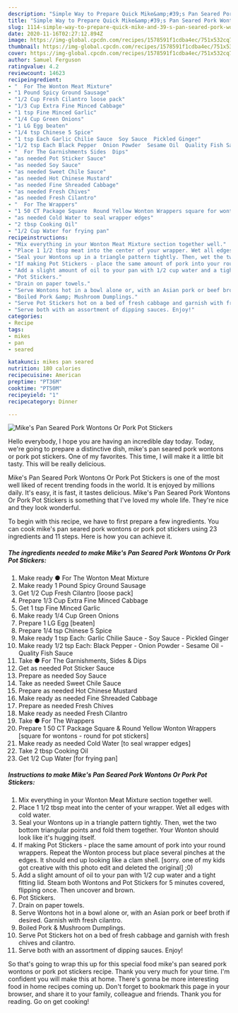 ```yaml
---
description: "Simple Way to Prepare Quick Mike&amp;#39;s Pan Seared Pork Wontons Or Pork Pot Stickers"
title: "Simple Way to Prepare Quick Mike&amp;#39;s Pan Seared Pork Wontons Or Pork Pot Stickers"
slug: 1114-simple-way-to-prepare-quick-mike-and-39-s-pan-seared-pork-wontons-or-pork-pot-stickers
date: 2020-11-16T02:27:12.894Z
image: https://img-global.cpcdn.com/recipes/1578591f1cdba4ec/751x532cq70/mikes-pan-seared-pork-wontons-or-pork-pot-stickers-recipe-main-photo.jpg
thumbnail: https://img-global.cpcdn.com/recipes/1578591f1cdba4ec/751x532cq70/mikes-pan-seared-pork-wontons-or-pork-pot-stickers-recipe-main-photo.jpg
cover: https://img-global.cpcdn.com/recipes/1578591f1cdba4ec/751x532cq70/mikes-pan-seared-pork-wontons-or-pork-pot-stickers-recipe-main-photo.jpg
author: Samuel Ferguson
ratingvalue: 4.2
reviewcount: 14623
recipeingredient:
- "  For The Wonton Meat Mixture"
- "1 Pound Spicy Ground Sausage"
- "1/2 Cup Fresh Cilantro loose pack"
- "1/3 Cup Extra Fine Minced Cabbage"
- "1 tsp Fine Minced Garlic"
- "1/4 Cup Green Onions"
- "1 LG Egg beaten"
- "1/4 tsp Chinese 5 Spice"
- "1 tsp Each Garlic Chilie Sauce  Soy Sauce  Pickled Ginger"
- "1/2 tsp Each Black Pepper  Onion Powder  Sesame Oil  Quality Fish Sauce"
- "  For The Garnishments Sides  Dips"
- "as needed Pot Sticker Sauce"
- "as needed Soy Sauce"
- "as needed Sweet Chile Sauce"
- "as needed Hot Chinese Mustard"
- "as needed Fine Shreaded Cabbage"
- "as needed Fresh Chives"
- "as needed Fresh Cilantro"
- "  For The Wrappers"
- "1 50 CT Package Square  Round Yellow Wonton Wrappers square for wontons  round for pot stickers"
- "as needed Cold Water to seal wrapper edges"
- "2 tbsp Cooking Oil"
- "1/2 Cup Water for frying pan"
recipeinstructions:
- "Mix everything in your Wonton Meat Mixture section together well."
- "Place 1 1/2 tbsp meat into the center of your wrapper. Wet all edges with cold water."
- "Seal your Wontons up in a triangle pattern tightly. Then, wet the two bottom triangular points and fold them together. Your Wonton should look like it&#39;s hugging itself."
- "If making Pot Stickers - place the same amount of pork into your round wrappers. Repeat the Wonton process but place several pinches at the edges. It should end up looking like a clam shell. [sorry. one of my kids got creative with this photo edit and deleted the original] ;0)"
- "Add a slight amount of oil to your pan with 1/2 cup water and a tight fitting lid. Steam both Wontons and Pot Stickers for 5 minutes covered, flipping once. Then uncover and brown."
- "Pot Stickers."
- "Drain on paper towels."
- "Serve Wontons hot in a bowl alone or, with an Asian pork or beef broth if desired. Garnish with fresh cilantro."
- "Boiled Pork &amp; Mushroom Dumplings."
- "Serve Pot Stickers hot on a bed of fresh cabbage and garnish with fresh chives and cilantro."
- "Serve both with an assortment of dipping sauces. Enjoy!"
categories:
- Recipe
tags:
- mikes
- pan
- seared

katakunci: mikes pan seared 
nutrition: 180 calories
recipecuisine: American
preptime: "PT36M"
cooktime: "PT50M"
recipeyield: "1"
recipecategory: Dinner

---
```



![Mike&#39;s Pan Seared Pork Wontons Or Pork Pot Stickers](https://img-global.cpcdn.com/recipes/1578591f1cdba4ec/751x532cq70/mikes-pan-seared-pork-wontons-or-pork-pot-stickers-recipe-main-photo.jpg)

Hello everybody, I hope you are having an incredible day today. Today, we're going to prepare a distinctive dish, mike&#39;s pan seared pork wontons or pork pot stickers. One of my favorites. This time, I will make it a little bit tasty. This will be really delicious.



Mike&#39;s Pan Seared Pork Wontons Or Pork Pot Stickers is one of the most well liked of recent trending foods in the world. It is enjoyed by millions daily. It's easy, it is fast, it tastes delicious. Mike&#39;s Pan Seared Pork Wontons Or Pork Pot Stickers is something that I've loved my whole life. They're nice and they look wonderful.


To begin with this recipe, we have to first prepare a few ingredients. You can cook mike&#39;s pan seared pork wontons or pork pot stickers using 23 ingredients and 11 steps. Here is how you can achieve it.

<!--inarticleads1-->

##### The ingredients needed to make Mike&#39;s Pan Seared Pork Wontons Or Pork Pot Stickers:

1. Make ready  ● For The Wonton Meat Mixture
1. Make ready 1 Pound Spicy Ground Sausage
1. Get 1/2 Cup Fresh Cilantro [loose pack]
1. Prepare 1/3 Cup Extra Fine Minced Cabbage
1. Get 1 tsp Fine Minced Garlic
1. Make ready 1/4 Cup Green Onions
1. Prepare 1 LG Egg [beaten]
1. Prepare 1/4 tsp Chinese 5 Spice
1. Make ready 1 tsp Each: Garlic Chilie Sauce - Soy Sauce - Pickled Ginger
1. Make ready 1/2 tsp Each: Black Pepper - Onion Powder - Sesame Oil - Quality Fish Sauce
1. Take  ● For The Garnishments, Sides &amp; Dips
1. Get as needed Pot Sticker Sauce
1. Prepare as needed Soy Sauce
1. Take as needed Sweet Chile Sauce
1. Prepare as needed Hot Chinese Mustard
1. Make ready as needed Fine Shreaded Cabbage
1. Prepare as needed Fresh Chives
1. Make ready as needed Fresh Cilantro
1. Take  ● For The Wrappers
1. Prepare 1 50 CT Package Square &amp; Round Yellow Wonton Wrappers [square for wontons - round for pot stickers]
1. Make ready as needed Cold Water [to seal wrapper edges]
1. Take 2 tbsp Cooking Oil
1. Get 1/2 Cup Water [for frying pan]




<!--inarticleads2-->

##### Instructions to make Mike&#39;s Pan Seared Pork Wontons Or Pork Pot Stickers:

1. Mix everything in your Wonton Meat Mixture section together well.
1. Place 1 1/2 tbsp meat into the center of your wrapper. Wet all edges with cold water.
1. Seal your Wontons up in a triangle pattern tightly. Then, wet the two bottom triangular points and fold them together. Your Wonton should look like it&#39;s hugging itself.
1. If making Pot Stickers - place the same amount of pork into your round wrappers. Repeat the Wonton process but place several pinches at the edges. It should end up looking like a clam shell. [sorry. one of my kids got creative with this photo edit and deleted the original] ;0)
1. Add a slight amount of oil to your pan with 1/2 cup water and a tight fitting lid. Steam both Wontons and Pot Stickers for 5 minutes covered, flipping once. Then uncover and brown.
1. Pot Stickers.
1. Drain on paper towels.
1. Serve Wontons hot in a bowl alone or, with an Asian pork or beef broth if desired. Garnish with fresh cilantro.
1. Boiled Pork &amp; Mushroom Dumplings.
1. Serve Pot Stickers hot on a bed of fresh cabbage and garnish with fresh chives and cilantro.
1. Serve both with an assortment of dipping sauces. Enjoy!




So that's going to wrap this up for this special food mike&#39;s pan seared pork wontons or pork pot stickers recipe. Thank you very much for your time. I'm confident you will make this at home. There's gonna be more interesting food in home recipes coming up. Don't forget to bookmark this page in your browser, and share it to your family, colleague and friends. Thank you for reading. Go on get cooking!
